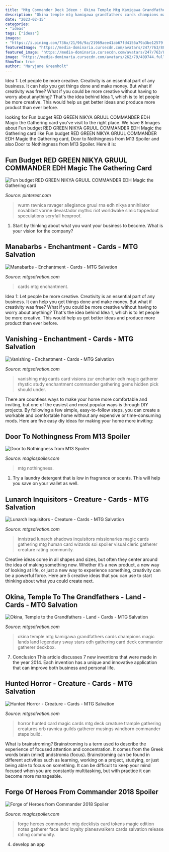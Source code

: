 ```yaml
---
title: "Mtg Commander Deck Ideen : Okina Temple Mtg Kamigawa Grandfathers Cards Champions Magic Lands Land Legendary Sway Stars Edh Gathering Card Deck Commander Gatherer Deckbox"
description: "Okina temple mtg kamigawa grandfathers cards champions magic lands land legendary sway stars edh gathering card deck commander gatherer deckbox"
date: "2023-02-15"
categories:
- "ideas"
tags: ["ideas"]
images:
- "https://i.pinimg.com/736x/21/96/9a/21969aee41ab67fd4156a79a3be12579.jpg"
featuredImage: "https://media-dominaria.cursecdn.com/avatars/247/763/80251.full.jpg"
featured_image: "https://media-dominaria.cursecdn.com/avatars/247/763/80251.full.jpg"
image: "https://media-dominaria.cursecdn.com/avatars/262/79/409744.full.jpg"
ShowToc: true
author: "Maryjane Greenholt"
---
```



Idea 1: Let people be more creative.
Creativity is an essential part of any business. It can help you get things done and make money. But what if creativity was free? What if you could be more creative without having to worry about anything? That's the idea behind Idea 1, which is to let people be more creative. This would help us get better ideas and produce more product than ever before.

	

		
looking for Fun budget RED GREEN NIKYA GRUUL COMMANDER EDH Magic the Gathering card you've visit to the right place. We have 8 Images about Fun budget RED GREEN NIKYA GRUUL COMMANDER EDH Magic the Gathering card like Fun budget RED GREEN NIKYA GRUUL COMMANDER EDH Magic the Gathering card, Door to Nothingness from M13 Spoiler and also Door to Nothingness from M13 Spoiler. Here it is:
		
    
## Fun Budget RED GREEN NIKYA GRUUL COMMANDER EDH Magic The Gathering Card

<img loading=lazy src="https://i.pinimg.com/736x/21/96/9a/21969aee41ab67fd4156a79a3be12579.jpg" onerror="this.onerror=null;this.src='https://tse1.mm.bing.net/th?id=OIP.grX1ZE41rDM3aW_f9PwgmwHaKW&amp;pid=15.1';" alt="Fun budget RED GREEN NIKYA GRUUL COMMANDER EDH Magic the Gathering card">

_Source: pinterest.com_

>wurm ravnica ravager allegiance gruul rna edh nikya annihilator novablast vorme devastador mythic riot worldwake simic tappedout speculations scryfall hexproof. 

	

1) Start by thinking about what you want your business to become. What is your vision for the company?

    
## Manabarbs - Enchantment - Cards - MTG Salvation

<img loading=lazy src="https://media.mtgsalvation.com/avatars/255/73/235193.full.jpg" onerror="this.onerror=null;this.src='https://tse1.mm.bing.net/th?id=OIP.7TetwY831p0cFDVeFNoyywHaKS&amp;pid=15.1';" alt="Manabarbs - Enchantment - Cards - MTG Salvation">

_Source: mtgsalvation.com_

>cards mtg enchantment. 

	

Idea 1: Let people be more creative.
Creativity is an essential part of any business. It can help you get things done and make money. But what if creativity was free? What if you could be more creative without having to worry about anything? That's the idea behind Idea 1, which is to let people be more creative. This would help us get better ideas and produce more product than ever before.

    
## Vanishing - Enchantment - Cards - MTG Salvation

<img loading=lazy src="https://media-dominaria.cursecdn.com/avatars/240/574/3655.full.jpg" onerror="this.onerror=null;this.src='https://tse4.mm.bing.net/th?id=OIP.y5fLxOOZfjcuFFJWy6heYgAAAA&amp;pid=15.1';" alt="Vanishing - Enchantment - Cards - MTG Salvation">

_Source: mtgsalvation.com_

>vanishing mtg cards card visions zur enchanter edh magic gatherer rhystic study enchantment commander gathering gems hidden pick should under. 

	

There are countless ways to make your home more comfortable and inviting, but one of the easiest and most popular ways is through DIY projects. By following a few simple, easy-to-follow steps, you can create a workable and comfortable home without any expensive or time-consuming mods. Here are five easy diy ideas for making your home more inviting: 

    
## Door To Nothingness From M13 Spoiler

<img loading=lazy src="https://www.magicspoiler.com/wp-content/uploads/2012/06/Door-to-Nothingness-MTG-M13-Spoiler-265x370.jpg" onerror="this.onerror=null;this.src='https://tse4.mm.bing.net/th?id=OIP.INpQpy6RaTk_1BuqjnykywAAAA&amp;pid=15.1';" alt="Door to Nothingness from M13 Spoiler">

_Source: magicspoiler.com_

>mtg nothingness. 

	

1. Try a laundry detergent that is low in fragrance or scents. This will help you save on your wallet as well.

    
## Lunarch Inquisitors - Creature - Cards - MTG Salvation

<img loading=lazy src="https://media-dominaria.cursecdn.com/avatars/262/79/409744.full.jpg" onerror="this.onerror=null;this.src='https://tse3.mm.bing.net/th?id=OIP.ptlfg1QdLQ1V6QcylZObFAAAAA&amp;pid=15.1';" alt="Lunarch Inquisitors - Creature - Cards - MTG Salvation">

_Source: mtgsalvation.com_

>innistrad lunarch shadows inquisitors missionaries magic cards gathering mtg human card wizards soi spoiler visual cleric gatherer creature rating community. 

	

Creative ideas come in all shapes and sizes, but often they center around the idea of making something new. Whether it’s a new product, a new way of looking at life, or just a new way to experience something, creativity can be a powerful force. Here are 5 creative ideas that you can use to start thinking about what you could create next.

    
## Okina, Temple To The Grandfathers - Land - Cards - MTG Salvation

<img loading=lazy src="https://media-dominaria.cursecdn.com/avatars/247/763/80251.full.jpg" onerror="this.onerror=null;this.src='https://tse4.mm.bing.net/th?id=OIP.N3b9Jb_ZIIqI1F8cFQgEbwHaKS&amp;pid=15.1';" alt="Okina, Temple to the Grandfathers - Land - Cards - MTG Salvation">

_Source: mtgsalvation.com_

>okina temple mtg kamigawa grandfathers cards champions magic lands land legendary sway stars edh gathering card deck commander gatherer deckbox. 

	

7. Conclusion
This article discusses 7 new inventions that were made in the year 2014. Each invention has a unique and innovative application that can improve both business and personal life.

    
## Hunted Horror - Creature - Cards - MTG Salvation

<img loading=lazy src="https://media-dominaria.cursecdn.com/avatars/248/835/89005.full.jpg" onerror="this.onerror=null;this.src='https://tse1.mm.bing.net/th?id=OIP.5NIRLarah-l7i0Inx3ZidQAAAA&amp;pid=15.1';" alt="Hunted Horror - Creature - Cards - MTG Salvation">

_Source: mtgsalvation.com_

>horror hunted card magic cards mtg deck creature trample gathering creatures orb ravnica guilds gatherer musings windborn commander steps build. 

	

What is brainstroming?
Brainstroming is a term used to describe the experience of focused attention and concentration. It comes from the Greek words brain (mind) andstromia (focus). Brainstroming can be found in different activities such as learning, working on a project, studying, or just being able to focus on something. It can be difficult to keep your mind focused when you are constantly multitasking, but with practice it can become more manageable.

    
## Forge Of Heroes From Commander 2018 Spoiler

<img loading=lazy src="https://www.magicspoiler.com/wp-content/uploads/2018/07/Forge-of-Heroes-265x370.jpg" onerror="this.onerror=null;this.src='https://tse4.mm.bing.net/th?id=OIP.n0a4DNsuLoXVG1XnHCXzfwAAAA&amp;pid=15.1';" alt="Forge of Heroes from Commander 2018 Spoiler">

_Source: magicspoiler.com_

>forge heroes commander mtg decklists card tokens magic edition notes gatherer face land loyalty planeswalkers cards salvation release rating community. 

	

4. develop an app

